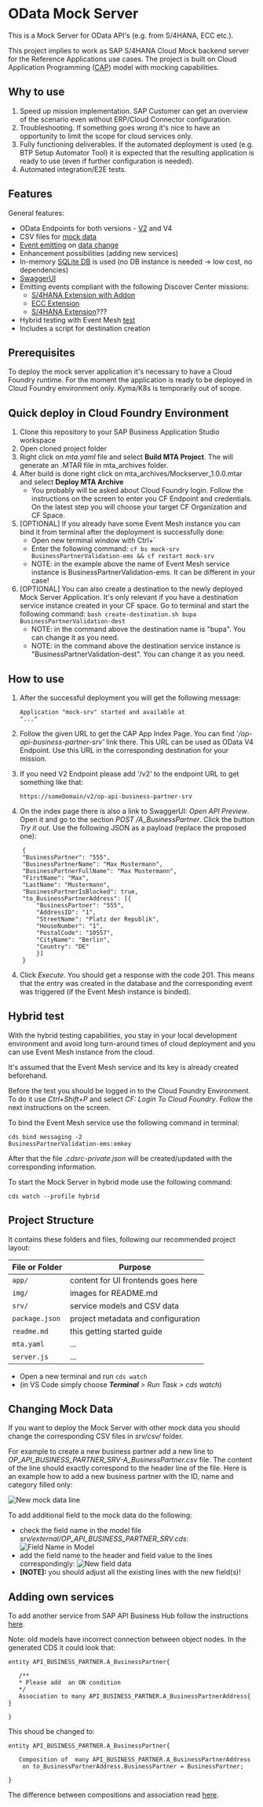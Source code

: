 # OData Mock Server

This is a Mock Server for OData API's (e.g. from S/4HANA, ECC etc.).

This project implies to work as SAP S/4HANA Cloud Mock backend server for the Reference Applications use cases. The project is built on Cloud Application Programming ([CAP](https://cap.cloud.sap/docs/)) model with mocking capabilities.

## Why to use

1. Speed up mission implementation. SAP Customer can get an overview of the scenario even without ERP/Cloud Connector configuration.
2. Troubleshooting. If something goes wrong it's nice to have an opportunity to limit the scope for cloud services only.
3. Fully functioning deliverables. If the automated deployment is used (e.g. BTP Setup Automator Tool) it is expected that the resulting application is ready to use (even if further configuration is needed).
4. Automated integration/E2E tests.

## Features

General features:
- OData Endpoints for both versions - [V2](https://cap.cloud.sap/docs/advanced/odata#v2-support) and V4
- CSV files for [mock data](https://cap.cloud.sap/docs/guides/using-services#local-mocking)
- [Event emitting](https://cap.cloud.sap/docs/guides/messaging/#using-sap-event-mesh) on [data change](https://cap.cloud.sap/docs/guides/providing-services#registering-event-handlers)
- Enhancement possibilities (adding new services)
- In-memory [SQLite DB](https://cap.cloud.sap/docs/guides/databases#deploy-to-sqlite) is used (no DB instance is needed -> low cost, no dependencies)
- [SwaggerUI](https://cap.cloud.sap/docs/advanced/openapi#swagger-ui)
- Emitting events compliant with the following Discover Center missions:
    - [S/4HANA Extension with Addon](https://discovery-center.cloud.sap/protected/index.html#/missiondetail/3730/3769/)
    - [ECC Extension](https://discovery-center.cloud.sap/protected/index.html#/missiondetail/3338/3384/)
    - [S/4HANA Extension](https://github.com/SAP-samples/cloud-extension-ecc-business-process/blob/main/srv/service.js)???
- Hybrid testing with Event Mesh [test](https://cap.cloud.sap/docs/advanced/hybrid-testing)
- Includes a script for destination creation

## Prerequisites

To deploy the mock server application it's necessary to have a Cloud Foundry runtime. For the moment the application is ready to be deployed in Cloud Foundry environment only. Kyma/K8s is temporarily out of scope.

## Quick deploy in Cloud Foundry Environment

1. Clone this repository to your SAP Business Application Studio workspace
2. Open cloned project folder
3. Right click on *mta.yaml* file and select **Build MTA Project**. The will generate an .MTAR file in mta_archives folder.
4. After build is done right click on mta_archives/Mockserver_1.0.0.mtar and select **Deploy MTA Archive**
    - You probably will be asked about Cloud Foundry login. Follow the instructions on the screen to enter you CF Endpoint and credentials. On the latest step you will choose your target CF Organization and CF Space.
5. \[OPTIONAL\] If you already have some Event Mesh instance you can bind it from terminal after the deployment is successfully done:
    - Open new terminal window with Ctrl+`
    - Enter the following command:
    <code>cf bs mock-srv BusinessPartnerValidation-ems && cf restart mock-srv</code>
    - NOTE: in the example above the name of Event Mesh service instance is BusinessPartnerValidation-ems. It can be different in your case!
6. \[OPTIONAL\] You can also create a destination to the newly deployed Mock Server Application. It's only relevant if you have a destination service instance created in your CF space.  Go to terminal and start the following command:
    <code>bash create-destination.sh bupa BusinessPartnerValidation-dest</code>
    - NOTE: in the command above the destination name is "bupa". You can change it as you need.
    - NOTE: in the command above the destination service instance is "BusinessPartnerValidation-dest". You can change it as you need.

## How to use

1. After the successful deployment you will get the following message:

    <code>Application "mock-srv" started and available at "..."</code>

2. Follow the given URL to get the CAP App Index Page. You can find *'/op-api-business-partner-srv'* link there. This URL can be used as OData V4 Endpoint. Use this URL in the corresponding destination for your mission.

3. If you need V2 Endpoint please add '/v2' to the endpoint URL to get something like that:

    <code>https://someDomain/v2/op-api-business-partner-srv</code>

3. On the index page there is also a link to SwaggerUI: *Open API Preview*. Open it and go to the section *POST /A_BusinessPartner*. Click the button *Try it out*. Use the following JSON as a payload (replace the proposed one):

```
    {  
	"BusinessPartner": "555",  
	"BusinessPartnerName": "Max Mustermann",  
	"BusinessPartnerFullName": "Max Mustermann",  
	"FirstName": "Max",  
	"LastName": "Mustermann",  
	"BusinessPartnerIsBlocked": true,  
	"to_BusinessPartnerAddress": [{  
        "BusinessPartner": "555",  
		"AddressID": "1",  
		"StreetName": "Platz der Republik",  
		"HouseNumber": "1",  
		"PostalCode": "10557",  
		"CityName": "Berlin",  
		"Country": "DE"  
		}]  
    }
```    

4. Click *Execute*. You should get a response with the code 201. This means that the entry was created in the database and the corresponding event was triggered (if the Event Mesh instance is binded).

## Hybrid test

With the hybrid testing capabilities, you stay in your local development environment and avoid long turn-around times of cloud deployment and you can use Event Mesh instance from the cloud.

It's assumed that the Event Mesh service and its key is already created beforehand.

Before the test you should be logged in to the Cloud Foundry Environment. To do it use *Ctrl+Shift+P* and select *CF: Login To Cloud Foundry*. Follow the next instructions on the screen.

To bind the Event Mesh service use the following command in terminal:

<code>cds bind messaging -2 BusinessPartnerValidation-ems:emkey</code>

After that the file *.cdsrc-private.json* will be created/updated with the corresponding information.

To start the Mock Server in hybrid mode use the following command:

<code>cds watch --profile hybrid</code>

## Project Structure

It contains these folders and files, following our recommended project layout:

File or Folder | Purpose
---------|----------
`app/` | content for UI frontends goes here
`img/` | images for README.md
`srv/` | service models and CSV data
`package.json` | project metadata and configuration
`readme.md` | this getting started guide
`mta.yaml` | ...
`server.js` | ...


- Open a new terminal and run `cds watch` 
- (in VS Code simply choose _**Terminal** > Run Task > cds watch_)

## Changing Mock Data

If you want to deploy the Mock Server with other mock data you should change the corresponding CSV files in *srv/csv/* folder.

For example to create a new business partner add a new line to *OP_API_BUSINESS_PARTNER_SRV-A_BusinessPartner.csv* file. The content of the line should exactly correspond to the header line of the file. Here is an example how to add a new business partner with the ID, name and category filled only:

![New mock data line](img/new-mock-data-line.png)

To add additional field to the mock data do the following: 
- check the field name in the model file *srv/external/OP_API_BUSINESS_PARTNER_SRV.cds*:
  ![Field Name in Model](img/model-file-example.png)
- add the field name to the header and field value to the lines correspondingly:
  ![New field data](img/new-field.png)
- **[NOTE]:** you should adjust all the existing lines with the new field(s)!

## Adding own services

To add another service from SAP API Business Hub follow the instructions [here](https://cap.cloud.sap/docs/guides/using-services#from-api-hub).

Note: old models have incorrect connection between object nodes. In the generated CDS it could look that:

```
entity API_BUSINESS_PARTNER.A_BusinessPartner{    

   /**
   * Please add  an ON condition  
   */    
   Association to many API_BUSINESS_PARTNER.A_BusinessPartnerAddress{ }    

}
```

This shoud be changed to:

```
entity API_BUSINESS_PARTNER.A_BusinessPartner{    

   Composition of  many API_BUSINESS_PARTNER.A_BusinessPartnerAddress
    on to_BusinessPartnerAddress.BusinessPartner = BusinessPartner;

}
```

The difference between compositions and association read [here](https://cap.cloud.sap/docs/cds/cdl#associations).
